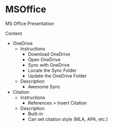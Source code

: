 # MSOffice
MS Office Presentation


Content
- OneDrive
  - Instructions
    - Download OneDrive
    - Open OneDrive
    - Sync with OneDrive
    - Locate the Sync Folder
    - Update the OneDrive Folder
  - Description
    - Awesome Sync
- Citation
  - Instructions
    - References > Insert Citation
  - Description
    - Built-in
    - Can set citation style (MLA, APA, etc.)
